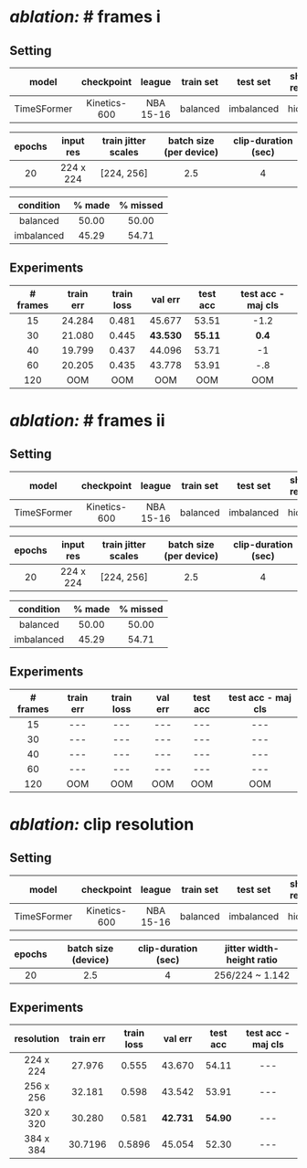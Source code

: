 # ***ablation:*** # frames i

## **Setting**

| model | checkpoint | league | train set | test set | shot-result| train clips | val clips | test clips | coverage | 
| :---: | :---: | :---: | :---: | :---: | :---: | :---: | :---: | :---: | :---: |
TimeSFormer | Kinetics-600 | NBA 15-16 | balanced | imbalanced | hidden | 900 | 100 | 500 | 100%

| epochs | input res | train jitter scales | batch size (per device) | clip-duration (sec) |
:---: | :---: | :---: | :---: | :---: |
20 | 224 x 224 | [224, 256] |  2.5 | 4 | 

| condition | % made | % missed |
|:---: | :---: | :---: |
| balanced | 50.00 | 50.00 |
| imbalanced | 45.29 | 54.71 |

## **Experiments**

| # frames | train err | train loss | val err | test acc | test acc - maj cls|
| :---: | :---: | :---: | :---: | :---: | :---: | 
| 15 | 24.284 | 0.481 | 45.677 | 53.51 | -1.2 |
| 30 | 21.080 | 0.445 | **43.530** | **55.11** | **0.4** |
| 40 | 19.799 | 0.437 | 44.096 | 53.71 | -1 |
| 60 | 20.205 | 0.435  | 43.778 | 53.91 | -.8  |
| 120 | OOM | OOM | OOM | OOM | OOM |

# ***ablation:*** # frames ii

## **Setting**

| model | checkpoint | league | train set | test set | shot-result| train clips | val clips | test clips | coverage | 
| :---: | :---: | :---: | :---: | :---: | :---: | :---: | :---: | :---: | :---: |
TimeSFormer | Kinetics-600 | NBA 15-16 | balanced | imbalanced | hidden | 2700 | 300 | 500 | 100%

| epochs | input res | train jitter scales | batch size (per device) | clip-duration (sec) |
:---: | :---: | :---: | :---: | :---: |
20 | 224 x 224 | [224, 256] |  2.5 | 4 | 

| condition | % made | % missed |
|:---: | :---: | :---: |
| balanced | 50.00 | 50.00 |
| imbalanced | 45.29 | 54.71 |

## **Experiments**

| # frames | train err | train loss | val err | test acc | test acc - maj cls|
| :---: | :---: | :---: | :---: | :---: | :---: | 
| 15 | --- | --- | --- | --- | --- | --- |
| 30 | --- | --- | --- | --- | --- | --- |
| 40 | --- | --- | --- | --- | --- | --- |
| 60 | --- | --- | --- | --- | --- | --- |
| 120 | OOM | OOM | OOM | OOM | OOM |

# ***ablation:*** clip resolution

## **Setting**

| model | checkpoint | league | train set | test set | shot-result| train clips | val clips | test clips | coverage | 
| :---: | :---: | :---: | :---: | :---: | :---: | :---: | :---: | :---: | :---: |
TimeSFormer | Kinetics-600 | NBA 15-16 | balanced | imbalanced | hidden | 900 | 100 | 500 | 100%

| epochs| batch size (device) | clip-duration (sec) | jitter width-height ratio |
| :---: | :---: | :---: | :---: | 
20 | 2.5 | 4 | $256/224$ ~ 1.142

## **Experiments**

| resolution | train err | train loss | val err | test acc | test acc - maj cls|
| :---: | :---: | :---: | :---: | :---: | :---: | 
| 224 x 224 | 27.976 | 0.555 | 43.670 | 54.11 |  --- | 
| 256 x 256 | 32.181 | 0.598 | 43.542 | 53.91 | --- |
| 320 x 320 | 30.280 | 0.581 | **42.731** | **54.90** | --- | 
| 384 x 384 | 30.7196 | 0.5896 | 45.054 | 52.30 | --- |

